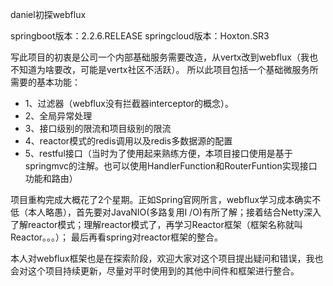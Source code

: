 daniel初探webflux

springboot版本：2.2.6.RELEASE
springcloud版本：Hoxton.SR3

写此项目的初衷是公司一个内部基础服务需要改造，从vertx改到webflux（我也不知道为啥要改，可能是vertx社区不活跃）。
所以此项目包括一个基础微服务所需要的基本功能：
* 1、过滤器（webflux没有拦截器interceptor的概念）。
* 2、全局异常处理
* 3、接口级别的限流和项目级别的限流
* 4、reactor模式的redis调用以及redis多数据源的配置
* 5、restful接口（当时为了使用起来熟练方便，本项目接口使用是基于springmvc的注解。也可以使用HandlerFunction和RouterFuntion实现接口功能和路由）

项目重构完成大概花了2个星期。正如Spring官网所言，webflux学习成本确实不低（本人略愚），首先要对JavaNIO(多路复用I
/O)有所了解；接着结合Netty深入了解reactor模式；理解reactor模式了，再学习Reactor框架（框架名称就叫Reactor。。。）；
最后再看spring对reactor框架的整合。

本人对webflux框架也是在探索阶段，欢迎大家对这个项目提出疑问和错误，我也会对这个项目持续更新，尽量对平时使用到的其他中间件和框架进行整合。